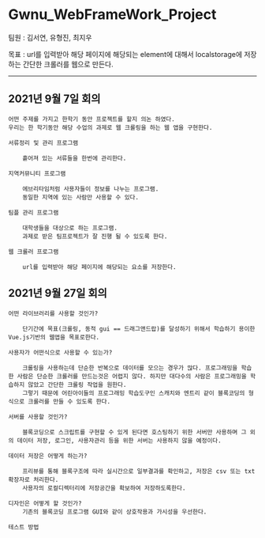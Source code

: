 # Gwnu_WebFrameWork_Project

팀원 : 김서연, 유형진, 최지우

목표 : url를 입력받아 해당 페이지에 해당되는 element에 대해서 localstorage에 저장하는 간단한 크롤러를 웹으로 만든다.

---

## 2021년 9월 7일 회의

    어떤 주제를 가지고 한학기 동안 프로젝트를 할지 의논 하였다.
    우리는 한 학기동안 해당 수업의 과제로 웹 크롤링을 하는 웹 앱을 구현한다.

    서류정리 및 관리 프로그램

        흩어져 있는 서류들을 한번에 관리한다.

    지역커뮤니티 프로그램

        에브리타임처럼 사용자들이 정보를 나누는 프로그램.
        동일한 지역에 있는 사람만 사용할 수 있다.

    팀플 관리 프로그램

        대학생들을 대상으로 하는 프로그램.
        과제로 받은 팀프로젝트가 잘 진행 될 수 있도록 한다.

    웹 크롤러 프로그램

        url를 입력받아 해당 페이지에 해당되는 요소를 저장한다.

## 2021년 9월 27일 회의

    어떤 라이브러리를 사용할 것인가?

    	단기간에 목표(크롤링, 동적 gui == 드래그앤드랍)를 달성하기 위해서 학습하기 용이한 Vue.js기반의 웹앱을 목표로한다.

    사용자가 어떤식으로 사용할 수 있는가?

    	크롤링을 사용하는데 단순한 반복으로 데이터를 모으는 경우가 많다. 프로그래밍을 학습한 사람은 단순한 크롤러를 만드는것은 어렵지 않다. 하지만 대다수의 사람은 프로그래밍을 학습하지 않았고 간단한 크롤링 작업을 원한다.
    	그렇기 때문에 어린아이들의 프로그래밍 학습도구인 스캐치와 엔트리 같이 블록코딩의 형식으로 크롤러를 만들 수 있도록 한다.

    서버를 사용할 것인가?

    	블록코딩으로 스크립트를 구현할 수 있게 된다면 호스팅하기 위한 서버만 사용하며 그 외의 데이터 저장, 로그인, 사용자관리 등을 위한 서버는 사용하지 않을 예정이다.

    데이터 저장은 어떻게 하는가?

    	프리뷰를 통해 블록구조에 따라 실시간으로 일부결과를 확인하고, 저장은 csv 또는 txt 확장자로 처리한다.
    	사용자의 로컬디렉터리에 저장공간을 확보하여 저장하도록한다.

    디자인은 어떻게 할 것인가?
    	기존의 블록코딩 프로그램 GUI와 같이 상호작용과 가시성을 우선한다.

    테스트 방법
